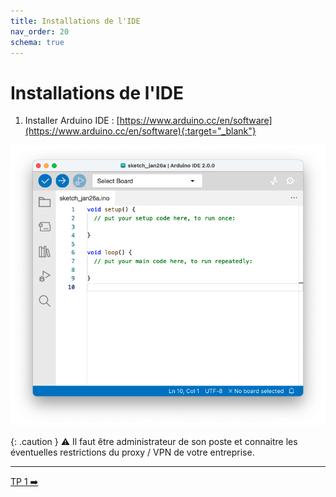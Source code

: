 ```yaml
---
title: Installations de l'IDE
nav_order: 20
schema: true
---
```


# Installations de l'IDE

1. Installer Arduino IDE : [https://www.arduino.cc/en/software](https://www.arduino.cc/en/software){:target="_blank"}

![arduino-ide](resources/arduino-ide.png)

{: .caution }
⚠️ Il faut être administrateur de son poste et connaitre les éventuelles restrictions du proxy / VPN de votre entreprise.

----
[TP 1 ➡️ ](tp1.md)
